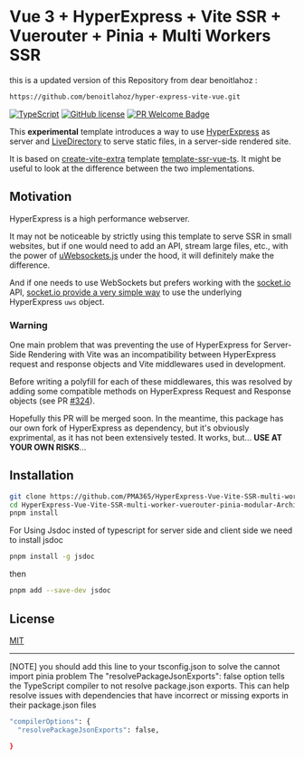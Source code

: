 # Vue 3 + HyperExpress + Vite SSR + Vuerouter + Pinia + Multi Workers SSR

this is a updated version of this Repository from dear benoitlahoz :

```sh
https://github.com/benoitlahoz/hyper-express-vite-vue.git
```

[![TypeScript](https://img.shields.io/badge/%3C%2F%3E-TypeScript-%230074c1.svg)](http://www.typescriptlang.org/) [![GitHub license](https://img.shields.io/github/license/Naereen/StrapDown.js.svg)](https://github.com/Naereen/StrapDown.js/blob/master/LICENSE) [![PR Welcome Badge](https://badgen.net/https/pr-welcome-badge.vercel.app/api/badge/sinchang/pr-welcome-badge)](https://github.com/benoitlahoz/hyper-express-vite-vue/issues?q=archived:false+is:issue+is:open+sort:updated-desc+label%3A%22help%20wanted%22%2C%22good%20first%20issue%22)

This **experimental** template introduces a way to use [HyperExpress](https://github.com/kartikk221/hyper-express) as server and [LiveDirectory](https://github.com/kartikk221/live-directory) to serve static files, in a server-side rendered site.

It is based on [create-vite-extra](https://github.com/bluwy/create-vite-extra/tree/master) template [template-ssr-vue-ts](https://github.com/bluwy/create-vite-extra/tree/master/template-ssr-vue-ts). It might be useful to look at the difference between the two implementations.

## Motivation

HyperExpress is a high performance webserver.

It may not be noticeable by strictly using this template to serve SSR in small websites, but if one would need to add an API, stream large files, etc., with the power of [uWebsockets.js](https://github.com/uNetworking/uWebSockets.js) under the hood, it will definitely make the difference.

And if one needs to use WebSockets but prefers working with the [socket.io](https://socket.io/) API, [socket.io provide a very simple way](https://socket.io/docs/v4/server-api/#serverattachappapp-options) to use the underlying HyperExpress `uws` object.

### Warning

One main problem that was preventing the use of HyperExpress for Server-Side Rendering with Vite was an incompatibility between HyperExpress request and response objects and Vite middlewares used in development.

Before writing a polyfill for each of these middlewares, this was resolved by adding some compatible methods on HyperExpress Request and Response objects (see PR [#324](https://github.com/kartikk221/hyper-express/pull/327#issue-2722812184)).

Hopefully this PR will be merged soon.
In the meantime, this package has our own fork of HyperExpress as dependency, but it's obviously exprimental, as it has not been extensively tested. It works, but... **USE AT YOUR OWN RISKS**...

## Installation

```sh
git clone https://github.com/PMA365/HyperExpress-Vue-Vite-SSR-multi-worker-vuerouter-pinia-modular-Architecture.git
cd HyperExpress-Vue-Vite-SSR-multi-worker-vuerouter-pinia-modular-Architecture
pnpm install
```

For Using Jsdoc insted of typescript for server side and client side
we need to install jsdoc

```sh
pnpm install -g jsdoc

```

then

```sh
pnpm add --save-dev jsdoc

```

## License

[MIT](./LICENSE)

---

[NOTE] you should add this line to your tsconfig.json
to solve the cannot import pinia problem
The "resolvePackageJsonExports": false option tells the TypeScript compiler to not resolve package.json exports.
This can help resolve issues with dependencies that have incorrect or missing exports in their package.json files

```bash
"compilerOptions": {
  "resolvePackageJsonExports": false,

}
```
